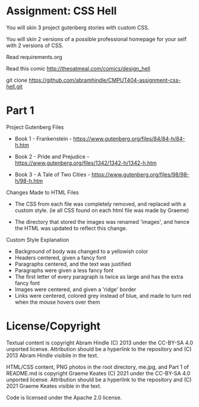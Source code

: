 Assignment: CSS Hell
====================

You will skin 3 project gutenberg stories with custom CSS.

You will skin 2 versions of a possible professional homepage for your
self with 2 versions of CSS.

Read requirements.org

Read this comic http://theoatmeal.com/comics/design_hell

git clone https://github.com/abramhindle/CMPUT404-assignment-css-hell.git

Part 1
================================

Project Gutenberg Files

- Book 1 - Frankenstein         - https://www.gutenberg.org/files/84/84-h/84-h.htm

- Book 2 - Pride and Prejudice  - https://www.gutenberg.org/files/1342/1342-h/1342-h.htm

- Book 3 - A Tale of Two Cities - https://www.gutenberg.org/files/98/98-h/98-h.htm

Changes Made to HTML Files

- The CSS from each file was completely removed, and replaced with a custom style. (ie all CSS found on each html file was made by Graeme)

- The directory that stored the images was renamed 'images', and hence the HTML was updated to reflect this change.


Custom Style Explanation

- Background of body was changed to a yellowish color
- Headers centered, given a fancy font
- Paragraphs centered, and the text was justified
- Paragraphs were given a less fancy font
- The first letter of every paragraph is twice as large and has the extra fancy font
- Images were centered, and given a 'ridge' border
- Links were centered, colored grey instead of blue, and made to turn red when the mouse hovers over them



License/Copyright
=================

Textual content is copyright Abram Hindle (C) 2013 under the CC-BY-SA
4.0 unported license. Attribution should be a hyperlink to the
repository and (C) 2013 Abram Hindle visibile in the text.

HTML/CSS content, PNG photos in the root directory, me.jpg, and Part 1 of README.md is copyright Graeme Keates (C) 2021 under the CC-BY-SA
4.0 unported license. Attribution should be a hyperlink to the
repository and (C) 2021 Graeme Keates visible in the text.

Code is licensed under the Apache 2.0 license.
